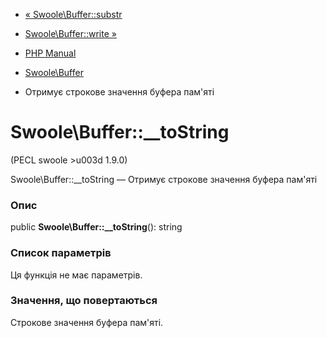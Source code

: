 - [« Swoole\Buffer::substr](swoole-buffer.substr.md)
- [Swoole\Buffer::write »](swoole-buffer.write.md)

- [PHP Manual](index.md)
- [Swoole\Buffer](class.swoole-buffer.md)
- Отримує строкове значення буфера пам'яті

# Swoole\Buffer::\_\_toString

(PECL swoole \>u003d 1.9.0)

Swoole\Buffer::\_\_toString — Отримує строкове значення буфера пам'яті

### Опис

public **Swoole\Buffer::\_\_toString**(): string

### Список параметрів

Ця функція не має параметрів.

### Значення, що повертаються

Строкове значення буфера пам'яті.
